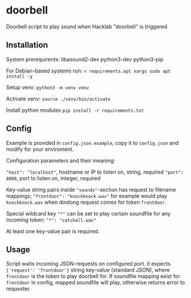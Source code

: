 # doorbell #
Doorbell script to play sound when Hacklab "doorbell" is triggered

## Installation

System prerequirents:
libasound2-dev
python3-dev
python3-pip

For Debian-based systems run: `< requirements.apt xargs sudo apt install -y`

Setup venv:
`python3 -m venv venv`

Activate venv:
`source ./venv/bin/activate`

Install python modules
`pip install -r requirements.txt`

## Config

Example is provided in `config.json.example`, copy it to `config.json` and modify for your enviroment.

Configuration parameters and their meaning:

`"host": "localhost"`, hostname or IP to listen on, string, required
`"port": 8088`, port to listen on, integer, required

Key-value string pairs inside `"sounds"`-section has request to filename mappings;
`"frontdoor": "knockknock.wav"` for example would play `knockknock.wav` when dindong request comes for token `frontdoor`.

Special wildcard key `"*"` can be set to play certain soundfile for any incoming token: `"*": "catchall.wav"`

At least one key-value pair is required.

## Usage

Script waits incoming JSON-requests on configured port. it expects `{'request': 'frontdoor'}` string key-value (standard JSON), where `frontdoor` is the token to play doorbell for. If soundfile mapping exist for `frontdoor` in config, mapped soundfile will play, otherwise returns error to requester.